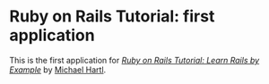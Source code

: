 # Ruby on Rails Tutorial: first application 

This is the first application for 
[*Ruby on Rails Tutorial: Learn Rails by Example*](http://railstutorial.org/)
by [Michael Hartl](http://michaelhart1.com/).



